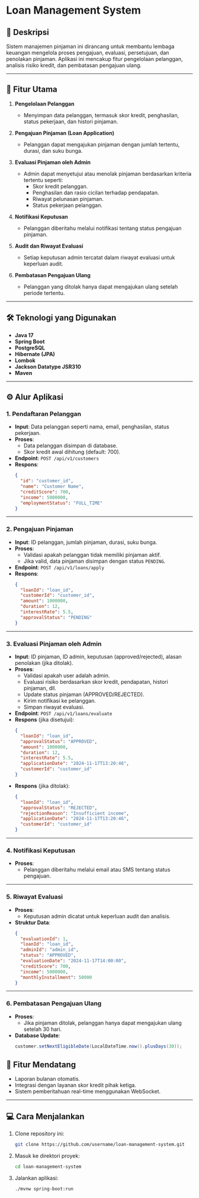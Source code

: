 
# Loan Management System

## 📖 **Deskripsi**
Sistem manajemen pinjaman ini dirancang untuk membantu lembaga keuangan mengelola proses pengajuan, evaluasi, persetujuan, dan penolakan pinjaman. Aplikasi ini mencakup fitur pengelolaan pelanggan, analisis risiko kredit, dan pembatasan pengajuan ulang.

---

## 🚀 **Fitur Utama**
1. **Pengelolaan Pelanggan**  
   - Menyimpan data pelanggan, termasuk skor kredit, penghasilan, status pekerjaan, dan histori pinjaman.

2. **Pengajuan Pinjaman (Loan Application)**  
   - Pelanggan dapat mengajukan pinjaman dengan jumlah tertentu, durasi, dan suku bunga.

3. **Evaluasi Pinjaman oleh Admin**  
   - Admin dapat menyetujui atau menolak pinjaman berdasarkan kriteria tertentu seperti:
     - Skor kredit pelanggan.
     - Penghasilan dan rasio cicilan terhadap pendapatan.
     - Riwayat pelunasan pinjaman.
     - Status pekerjaan pelanggan.

4. **Notifikasi Keputusan**  
   - Pelanggan diberitahu melalui notifikasi tentang status pengajuan pinjaman.

5. **Audit dan Riwayat Evaluasi**  
   - Setiap keputusan admin tercatat dalam riwayat evaluasi untuk keperluan audit.

6. **Pembatasan Pengajuan Ulang**  
   - Pelanggan yang ditolak hanya dapat mengajukan ulang setelah periode tertentu.

---

## 🛠️ **Teknologi yang Digunakan**
- **Java 17**  
- **Spring Boot**  
- **PostgreSQL**  
- **Hibernate (JPA)**  
- **Lombok**  
- **Jackson Datatype JSR310**  
- **Maven**  

---

## ⚙️ **Alur Aplikasi**

### 1. **Pendaftaran Pelanggan**
- **Input**: Data pelanggan seperti nama, email, penghasilan, status pekerjaan.  
- **Proses**:
  - Data pelanggan disimpan di database.
  - Skor kredit awal dihitung (default: 700).  
- **Endpoint**: `POST /api/v1/customers`  
- **Respons**:
  ```json
  {
    "id": "customer_id",
    "name": "Customer Name",
    "creditScore": 700,
    "income": 5000000,
    "employmentStatus": "FULL_TIME"
  }
  ```

---

### 2. **Pengajuan Pinjaman**
- **Input**: ID pelanggan, jumlah pinjaman, durasi, suku bunga.  
- **Proses**:
  - Validasi apakah pelanggan tidak memiliki pinjaman aktif.
  - Jika valid, data pinjaman disimpan dengan status `PENDING`.  
- **Endpoint**: `POST /api/v1/loans/apply`  
- **Respons**:
  ```json
  {
    "loanId": "loan_id",
    "customerId": "customer_id",
    "amount": 1000000,
    "duration": 12,
    "interestRate": 5.5,
    "approvalStatus": "PENDING"
  }
  ```

---

### 3. **Evaluasi Pinjaman oleh Admin**
- **Input**: ID pinjaman, ID admin, keputusan (approved/rejected), alasan penolakan (jika ditolak).  
- **Proses**:
  - Validasi apakah user adalah admin.
  - Evaluasi risiko berdasarkan skor kredit, pendapatan, histori pinjaman, dll.
  - Update status pinjaman (APPROVED/REJECTED).
  - Kirim notifikasi ke pelanggan.
  - Simpan riwayat evaluasi.  
- **Endpoint**: `POST /api/v1/loans/evaluate`  
- **Respons** (jika disetujui):
  ```json
  {
    "loanId": "loan_id",
    "approvalStatus": "APPROVED",
    "amount": 1000000,
    "duration": 12,
    "interestRate": 5.5,
    "applicationDate": "2024-11-17T13:20:46",
    "customerId": "customer_id"
  }
  ```
- **Respons** (jika ditolak):
  ```json
  {
    "loanId": "loan_id",
    "approvalStatus": "REJECTED",
    "rejectionReason": "Insufficient income",
    "applicationDate": "2024-11-17T13:20:46",
    "customerId": "customer_id"
  }
  ```

---

### 4. **Notifikasi Keputusan**
- **Proses**:
  - Pelanggan diberitahu melalui email atau SMS tentang status pengajuan.

---

### 5. **Riwayat Evaluasi**
- **Proses**:
  - Keputusan admin dicatat untuk keperluan audit dan analisis.  
- **Struktur Data**:
  ```json
  {
    "evaluationId": 1,
    "loanId": "loan_id",
    "adminId": "admin_id",
    "status": "APPROVED",
    "evaluationDate": "2024-11-17T14:00:00",
    "creditScore": 700,
    "income": 5000000,
    "monthlyInstallment": 50000
  }
  ```

---

### 6. **Pembatasan Pengajuan Ulang**
- **Proses**:
  - Jika pinjaman ditolak, pelanggan hanya dapat mengajukan ulang setelah 30 hari.  
- **Database Update**:
  ```java
  customer.setNextEligibleDate(LocalDateTime.now().plusDays(30));
  ```



## 🌟 **Fitur Mendatang**
- Laporan bulanan otomatis.
- Integrasi dengan layanan skor kredit pihak ketiga.
- Sistem pemberitahuan real-time menggunakan WebSocket.

---

## 💻 **Cara Menjalankan**
1. Clone repository ini:  
   ```bash
   git clone https://github.com/username/loan-management-system.git
   ```
2. Masuk ke direktori proyek:  
   ```bash
   cd loan-management-system
   ```
3. Jalankan aplikasi:  
   ```bash
   ./mvnw spring-boot:run
   ```
